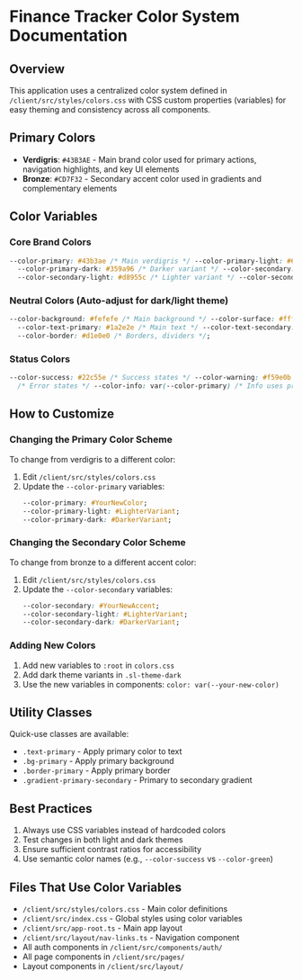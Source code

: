 # Finance Tracker Color System Documentation

## Overview

This application uses a centralized color system defined in `/client/src/styles/colors.css` with CSS custom properties (variables) for easy theming and consistency across all components.

## Primary Colors

- **Verdigris**: `#43B3AE` - Main brand color used for primary actions, navigation highlights, and key UI elements
- **Bronze**: `#CD7F32` - Secondary accent color used in gradients and complementary elements

## Color Variables

### Core Brand Colors

```css
--color-primary: #43b3ae /* Main verdigris */ --color-primary-light: #6bc4c0 /* Lighter variant */
  --color-primary-dark: #359a96 /* Darker variant */ --color-secondary: #cd7f32 /* Main bronze */
  --color-secondary-light: #d8955c /* Lighter variant */ --color-secondary-dark: #b06928 /* Darker variant */;
```

### Neutral Colors (Auto-adjust for dark/light theme)

```css
--color-background: #fefefe /* Main background */ --color-surface: #ffffff /* Cards, panels */
  --color-text-primary: #1a2e2e /* Main text */ --color-text-secondary: #2d4a4a /* Secondary text */
  --color-border: #d1e0e0 /* Borders, dividers */;
```

### Status Colors

```css
--color-success: #22c55e /* Success states */ --color-warning: #f59e0b /* Warning states */ --color-error: #ef4444
  /* Error states */ --color-info: var(--color-primary) /* Info uses primary */;
```

## How to Customize

### Changing the Primary Color Scheme

To change from verdigris to a different color:

1. Edit `/client/src/styles/colors.css`
2. Update the `--color-primary` variables:
   ```css
   --color-primary: #YourNewColor;
   --color-primary-light: #LighterVariant;
   --color-primary-dark: #DarkerVariant;
   ```

### Changing the Secondary Color Scheme

To change from bronze to a different accent color:

1. Edit `/client/src/styles/colors.css`
2. Update the `--color-secondary` variables:
   ```css
   --color-secondary: #YourNewAccent;
   --color-secondary-light: #LighterVariant;
   --color-secondary-dark: #DarkerVariant;
   ```

### Adding New Colors

1. Add new variables to `:root` in `colors.css`
2. Add dark theme variants in `.sl-theme-dark`
3. Use the new variables in components: `color: var(--your-new-color)`

## Utility Classes

Quick-use classes are available:

- `.text-primary` - Apply primary color to text
- `.bg-primary` - Apply primary background
- `.border-primary` - Apply primary border
- `.gradient-primary-secondary` - Primary to secondary gradient

## Best Practices

1. Always use CSS variables instead of hardcoded colors
2. Test changes in both light and dark themes
3. Ensure sufficient contrast ratios for accessibility
4. Use semantic color names (e.g., `--color-success` vs `--color-green`)

## Files That Use Color Variables

- `/client/src/styles/colors.css` - Main color definitions
- `/client/src/index.css` - Global styles using color variables
- `/client/src/app-root.ts` - Main app layout
- `/client/src/layout/nav-links.ts` - Navigation component
- All auth components in `/client/src/components/auth/`
- All page components in `/client/src/pages/`
- Layout components in `/client/src/layout/`
